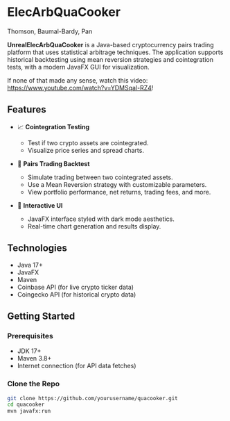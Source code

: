 # ElecArbQuaCooker

Thomson, Baumal-Bardy, Pan

**UnrealElecArbQuaCooker** is a Java-based cryptocurrency pairs trading platform that uses statistical arbitrage techniques. The application supports historical backtesting using mean reversion strategies and cointegration tests, with a modern JavaFX GUI for visualization.

If none of that made any sense, watch this video: https://www.youtube.com/watch?v=YDMSqal-RZ4!

## Features

- 📈 **Cointegration Testing**

  - Test if two crypto assets are cointegrated.
  - Visualize price series and spread charts.

- 🤖 **Pairs Trading Backtest**

  - Simulate trading between two cointegrated assets.
  - Use a Mean Reversion strategy with customizable parameters.
  - View portfolio performance, net returns, trading fees, and more.

- 🎨 **Interactive UI**
  - JavaFX interface styled with dark mode aesthetics.
  - Real-time chart generation and results display.

## Technologies

- Java 17+
- JavaFX
- Maven
- Coinbase API (for live crypto ticker data)
- Coingecko API (for historical crypto data)

## Getting Started

### Prerequisites

- JDK 17+
- Maven 3.8+
- Internet connection (for API data fetches)

### Clone the Repo

```bash
git clone https://github.com/yourusername/quacooker.git
cd quacooker
mvn javafx:run
```
